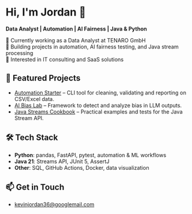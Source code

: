 # Hi, I'm Jordan 👋
**Data Analyst | Automation | AI Fairness | Java & Python**

🔹 Currently working as a Data Analyst at TENARO GmbH  
🔹 Building projects in automation, AI fairness testing, and Java stream processing  
🔹 Interested in IT consulting and SaaS solutions  

## 🚀 Featured Projects
- [Automation Starter](https://github.com/kejordan1/automation-starter) – CLI tool for cleaning, validating and reporting on CSV/Excel data.  
- [AI Bias Lab](https://github.com/kejordan1/ai-bias-lab) – Framework to detect and analyze bias in LLM outputs.  
- [Java Streams Cookbook](https://github.com/kejordan1/java-streams-cookbook) – Practical examples and tests for the Java Stream API.  

## 🛠️ Tech Stack
- **Python**: pandas, FastAPI, pytest, automation & ML workflows  
- **Java 21**: Streams API, JUnit 5, AssertJ  
- **Other**: SQL, GitHub Actions, Docker, data visualization  

## 📫 Get in Touch
- kevinjordan36@googlemail.com
